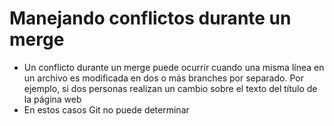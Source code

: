 # Manejando conflictos durante un merge

 - Un conflicto durante un merge puede ocurrir cuando una misma línea en un archivo es modificada en dos o más branches por separado. Por ejemplo, si dos personas realizan un cambio sobre el texto del título de la página web 
 - En estos casos Git no puede determinar 


<!--stackedit_data:
eyJoaXN0b3J5IjpbMTIwNDU2NTI5Ml19
-->